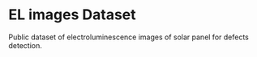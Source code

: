 # EL images Dataset
 Public dataset of electroluminescence images of solar panel for defects detection.
